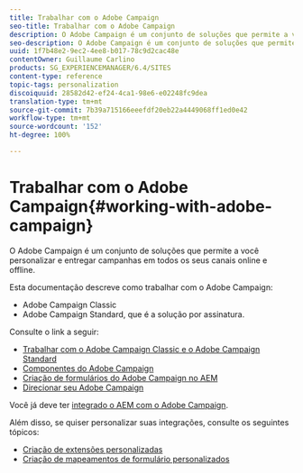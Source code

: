 ```yaml
---
title: Trabalhar com o Adobe Campaign
seo-title: Trabalhar com o Adobe Campaign
description: O Adobe Campaign é um conjunto de soluções que permite a você personalizar e entregar campanhas em todos os seus canais online e offline
seo-description: O Adobe Campaign é um conjunto de soluções que permite a você personalizar e entregar campanhas em todos os seus canais online e offline
uuid: 1f7b48e2-9ec2-4ee8-b017-78c9d2cac48e
contentOwner: Guillaume Carlino
products: SG_EXPERIENCEMANAGER/6.4/SITES
content-type: reference
topic-tags: personalization
discoiquuid: 28582d42-ef24-4ca1-98e6-e02248fc9dea
translation-type: tm+mt
source-git-commit: 7b39a715166eeefdf20eb22a4449068ff1ed0e42
workflow-type: tm+mt
source-wordcount: '152'
ht-degree: 100%

---
```



# Trabalhar com o Adobe Campaign{#working-with-adobe-campaign}

O Adobe Campaign é um conjunto de soluções que permite a você personalizar e entregar campanhas em todos os seus canais online e offline.

Esta documentação descreve como trabalhar com o Adobe Campaign:

* Adobe Campaign Classic
* Adobe Campaign Standard, que é a solução por assinatura.

Consulte o link a seguir:

* [Trabalhar com o Adobe Campaign Classic e o Adobe Campaign Standard](/help/sites-authoring/campaign.md)
* [Componentes do Adobe Campaign](/help/sites-authoring/adobe-campaign-components.md)
* [Criação de formulários do Adobe Campaign no AEM](/help/sites-authoring/adobe-campaign-forms.md)
* [Direcionar seu Adobe Campaign](/help/sites-authoring/target-adobe-campaign.md)

Você já deve ter [integrado o AEM com o Adobe Campaign](/help/sites-administering/campaign.md).

Além disso, se quiser personalizar suas integrações, consulte os seguintes tópicos:

* [Criação de extensões personalizadas](/help/sites-developing/extending-campaign-extensions.md)
* [Criação de mapeamentos de formulário personalizados](/help/sites-developing/extending-campaign-form-mapping.md)

